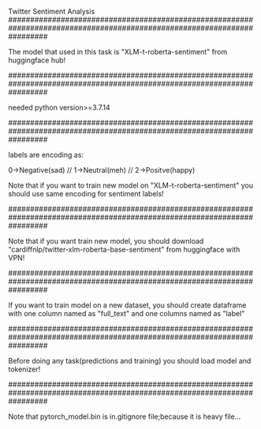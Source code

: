 Twitter Sentiment Analysis
#########################################################################################################################

The model that used in this task is "XLM-t-roberta-sentiment" from huggingface hub!

#########################################################################################################################

needed python version>=3.7.14

#########################################################################################################################

labels are encoding as:

  0->Negative(sad) //
  1->Neutral(meh) //
  2->Positve(happy)

Note that if you want to train new model on "XLM-t-roberta-sentiment" you should use same encoding for sentiment labels!

#########################################################################################################################

Note that if you want train new model, you should download "cardiffnlp/twitter-xlm-roberta-base-sentiment" from huggingface with VPN!

#########################################################################################################################

If you want to train model on a new dataset, you should create dataframe with one column named as "full_text" and one columns named as "label"

#########################################################################################################################

Before doing any task(predictions and training) you should load model and tokenizer!

#########################################################################################################################

Note that pytorch_model.bin is in.gitignore file;because it is heavy file...
